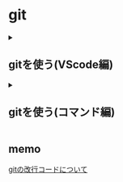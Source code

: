 # git

<details>
<summary><h2>gitを使う(VScode編)</h2></summary>

[こっち](start-VScode.md)見ましょう
</details>

<details>
<summary><h2>gitを使う(コマンド編)</h2></summary>
echo "# example" >> README.md

Gitを始める呪文
> .gitというディレクトリが作成される

```bash
git init
```

現在あるファイルの**README.md**をステージに追加
> git add . とするとすべてのファイルがステージに追加される

```bash
git add README.md
```

コミットメッセージを記入

```bash
git commit -m "first commit"
```

mainブランチに切り替え

```bash
git branch -M main
```

アップロード先(ここではGithub)を教える

```bash
git remote add origin https://github.com/hitto-hub/example.git
```

Githubにpush

```bash
git remote add origin https://github.com/hitto-hub/example.git
```

```bash
git branch -M main
```

```bash
git push -u origin main
```

</details>

## memo

[gitの改行コードについて](https://qiita.com/uggds/items/00a1974ec4f115616580)
